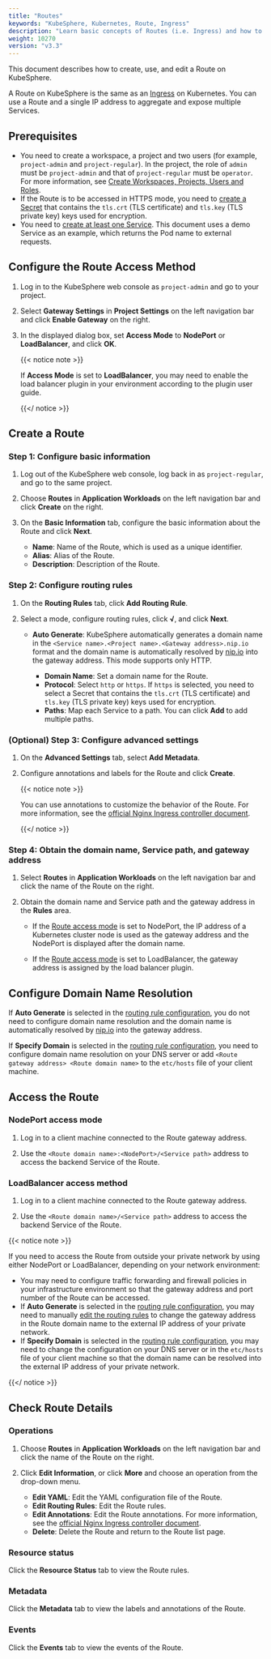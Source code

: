```yaml
---
title: "Routes"
keywords: "KubeSphere, Kubernetes, Route, Ingress"
description: "Learn basic concepts of Routes (i.e. Ingress) and how to create Routes in KubeSphere."
weight: 10270
version: "v3.3"
---
```


This document describes how to create, use, and edit a Route on KubeSphere.

A Route on KubeSphere is the same as an [Ingress](https://kubernetes.io/docs/concepts/services-networking/ingress/#what-is-ingress) on Kubernetes. You can use a Route and a single IP address to aggregate and expose multiple Services.

## Prerequisites

- You need to create a workspace, a project and two users (for example, `project-admin` and `project-regular`). In the project, the role of `admin` must be `project-admin` and that of `project-regular` must be `operator`. For more information, see [Create Workspaces, Projects, Users and Roles](/docs/v3.3/quick-start/create-workspace-and-project/).
- If the Route is to be accessed in HTTPS mode, you need to [create a Secret](/docs/v3.3/project-user-guide/configuration/secrets/) that contains the `tls.crt` (TLS certificate) and `tls.key` (TLS private key) keys used for encryption.
- You need to [create at least one Service](/docs/v3.3/project-user-guide/application-workloads/services/). This document uses a demo Service as an example, which returns the Pod name to external requests.

## Configure the Route Access Method

1. Log in to the KubeSphere web console as `project-admin` and go to your project.

2. Select **Gateway Settings** in **Project Settings** on the left navigation bar and click **Enable Gateway** on the right.

3. In the displayed dialog box, set **Access Mode** to **NodePort** or **LoadBalancer**, and click **OK**.

   {{< notice note >}}

   If **Access Mode** is set to **LoadBalancer**, you may need to enable the load balancer plugin in your environment according to the plugin user guide.

   {{</ notice >}}

## Create a Route

### Step 1: Configure basic information

1. Log out of the KubeSphere web console, log back in as `project-regular`, and go to the same project.

2. Choose **Routes** in **Application Workloads** on the left navigation bar and click **Create** on the right.

3. On the **Basic Information** tab, configure the basic information about the Route and click **Next**.
   * **Name**: Name of the Route, which is used as a unique identifier.
   * **Alias**: Alias of the Route.
   * **Description**: Description of the Route.

### Step 2: Configure routing rules

1. On the **Routing Rules** tab, click **Add Routing Rule**.

2. Select a mode, configure routing rules, click **√**, and click **Next**.

   * **Auto Generate**: KubeSphere automatically generates a domain name in the `<Service name>.<Project name>.<Gateway address>.nip.io` format and the domain name is automatically resolved by [nip.io](https://nip.io/) into the gateway address. This mode supports only HTTP.
     
     * **Domain Name**: Set a domain name for the Route.
     * **Protocol**: Select `http` or `https`. If `https` is selected, you need to select a Secret that contains the `tls.crt` (TLS certificate) and `tls.key` (TLS private key) keys used for encryption.
     * **Paths**: Map each Service to a path. You can click **Add** to add multiple paths.

### (Optional) Step 3: Configure advanced settings

1. On the **Advanced Settings** tab, select **Add Metadata**.

2. Configure annotations and labels for the Route and click **Create**.

   {{< notice note >}}

   You can use annotations to customize the behavior of the Route. For more information, see the [official Nginx Ingress controller document](https://kubernetes.github.io/ingress-nginx/user-guide/nginx-configuration/annotations/).

   {{</ notice >}}

### Step 4: Obtain the domain name, Service path, and gateway address

1. Select **Routes** in **Application Workloads** on the left navigation bar and click the name of the Route on the right.

2. Obtain the domain name and Service path and the gateway address in the **Rules** area.

   * If the [Route access mode](#configure-the-route-access-method) is set to NodePort, the IP address of a Kubernetes cluster node is used as the gateway address and the NodePort is displayed after the domain name.

   * If the [Route access mode](#configure-the-route-access-method) is set to LoadBalancer, the gateway address is assigned by the load balancer plugin.

## Configure Domain Name Resolution

If **Auto Generate** is selected in the [routing rule configuration](#step-2-configure-route-rules), you do not need to configure domain name resolution and the domain name is automatically resolved by [nip.io](https://nip.io/) into the gateway address.

If **Specify Domain** is selected in the [routing rule configuration](#step-2-configure-route-rules), you need to configure domain name resolution on your DNS server or add `<Route gateway address> <Route domain name>` to the `etc/hosts` file of your client machine.

## Access the Route

### NodePort access mode

1. Log in to a client machine connected to the Route gateway address.

2. Use the `<Route domain name>:<NodePort>/<Service path>` address to access the backend Service of the Route.

### LoadBalancer access method

1. Log in to a client machine connected to the Route gateway address.

2. Use the `<Route domain name>/<Service path>` address to access the backend Service of the Route.

{{< notice note >}}

If you need to access the Route from outside your private network by using either NodePort or LoadBalancer, depending on your network environment:

* You may need to configure traffic forwarding and firewall policies in your infrastructure environment so that the gateway address and port number of the Route can be accessed.
* If **Auto Generate** is selected in the [routing rule configuration](#step-2-configure-routing-rules), you may need to manually [edit the routing rules](#edit-the-route) to change the gateway address in the Route domain name to the external IP address of your private network.
* If **Specify Domain** is selected in the [routing rule configuration](#step-2-configure-routing-rules), you may need to change the configuration on your DNS server or in the `etc/hosts` file of your client machine so that the domain name can be resolved into the external IP address of your private network. 

{{</ notice >}}

## Check Route Details

### Operations

1. Choose **Routes** in **Application Workloads** on the left navigation bar and click the name of the Route on the right.

2. Click **Edit Information**, or click **More** and choose an operation from the drop-down menu. 
   * **Edit YAML**: Edit the YAML configuration file of the Route.
   * **Edit Routing Rules**: Edit the Route rules.
   * **Edit Annotations**: Edit the Route annotations. For more information, see the [official Nginx Ingress controller document](https://kubernetes.github.io/ingress-nginx/user-guide/nginx-configuration/annotations/).
   * **Delete**: Delete the Route and return to the Route list page.

### Resource status

Click the **Resource Status** tab to view the Route rules.

### Metadata

Click the **Metadata** tab to view the labels and annotations of the Route.

### Events

Click the **Events** tab to view the events of the Route.


